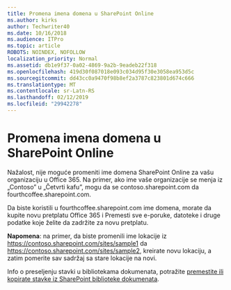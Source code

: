 ```yaml
---
title: Promena imena domena u SharePoint Online
ms.author: kirks
author: Techwriter40
ms.date: 10/16/2018
ms.audience: ITPro
ms.topic: article
ROBOTS: NOINDEX, NOFOLLOW
localization_priority: Normal
ms.assetid: db1e9f37-0a02-4869-9a2b-9eadeb22f318
ms.openlocfilehash: 419d30f087018e093c034d95f30e3058ea953d5c
ms.sourcegitcommit: dd43cc0a9470f98b8ef2a3787c823801d674c666
ms.translationtype: MT
ms.contentlocale: sr-Latn-RS
ms.lasthandoff: 02/12/2019
ms.locfileid: "29942278"
---
```

# <a name="change-domain-name-in-sharepoint-online"></a>Promena imena domena u SharePoint Online

Nažalost, nije moguće promeniti ime domena SharePoint Online za vašu organizaciju u Office 365. Na primer, ako ime vaše organizacije se menja iz „Contoso” u „Četvrti kafu”, mogu da se contoso.sharepoint.com da fourthcoffee.sharepoint.com.
  
Da biste koristili u fourthcoffee.sharepoint.com ime domena, morate da kupite novu pretplatu Office 365 i Premesti sve e-poruke, datoteke i druge podatke koje želite da zadržite za novu pretplatu.
  
 **Napomena**: na primer, da biste promenili ime lokacije iz https://contoso.sharepoint.com/sites/sample1 da https://contoso.sharepoint.com/sites/sample2, kreirate novu lokaciju, a zatim pomerite sav sadržaj sa stare lokacije na novi. 
  
Info o preseljenju stavki u bibliotekama dokumenata, potražite [premestite ili kopirate stavke iz SharePoint biblioteke dokumenata](https://go.microsoft.com/fwlink/?linkid=2025831).
  

